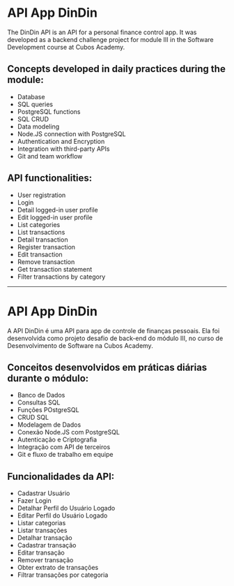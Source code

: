 # API App DinDin

The DinDin API is an API for a personal finance control app. It was developed as a backend challenge project for module III in the Software Development course at Cubos Academy.

## Concepts developed in daily practices during the module:

- Database
- SQL queries
- PostgreSQL functions
- SQL CRUD
- Data modeling
- Node.JS connection with PostgreSQL
- Authentication and Encryption
- Integration with third-party APIs
- Git and team workflow

## API functionalities:

- User registration
- Login
- Detail logged-in user profile
- Edit logged-in user profile
- List categories
- List transactions
- Detail transaction
- Register transaction
- Edit transaction
- Remove transaction
- Get transaction statement
- Filter transactions by category
---
# API App DinDin

A API DinDin é uma API para app de controle de finanças pessoais. Ela foi desenvolvida como projeto desafio de back-end do módulo III, no curso de Desenvolvimento de Software na Cubos Academy. 

## Conceitos desenvolvidos em práticas diárias durante o módulo:

- Banco de Dados
- Consultas SQL
- Funções POstgreSQL
- CRUD SQL
- Modelagem de Dados
- Conexão Node.JS com PostgreSQL
- Autenticação e Criptografia
- Integração com API de terceiros
- Git e fluxo de trabalho em equipe

## Funcionalidades da API:

- Cadastrar Usuário
- Fazer Login
- Detalhar Perfil do Usuário Logado
- Editar Perfil do Usuário Logado
- Listar categorias
- Listar transações
- Detalhar transação
- Cadastrar transação
- Editar transação
- Remover transação
- Obter extrato de transações
- Filtrar transações por categoria
